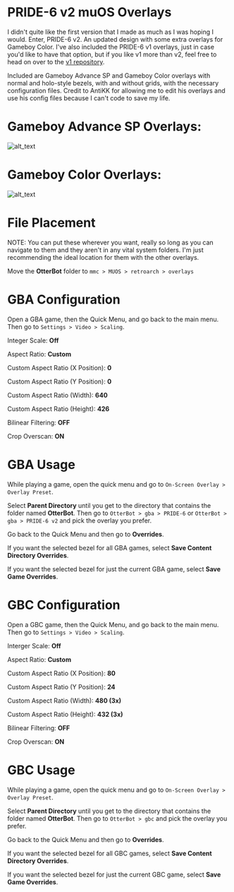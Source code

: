 # PRIDE-6 v2 muOS Overlays
I didn't quite like the first version that I made as much as I was hoping I would. Enter, PRIDE-6 v2. An updated design with some extra overlays for Gameboy Color. I've also included the PRIDE-6 v1 overlays, just in case you'd like to have that option, but if you like v1 more than v2, feel free to head on over to the [v1 repository](https://github.com/otterbot/muOS-Overlays-PRIDE-6/tree/main).

Included are Gameboy Advance SP and Gameboy Color overlays with normal and holo-style bezels, with and without grids, with the necessary configuration files. Credit to AntiKK for allowing me to edit his overlays and use his config files because I can't code to save my life.

# Gameboy Advance SP Overlays:
![alt_text](https://github.com/otterbot/muOS-Overlays-PRIDE-6-v2/blob/main/GBA%20Pride-6%20v2.png?raw=true)

# Gameboy Color Overlays:
![alt_text](https://github.com/otterbot/muOS-Overlays-PRIDE-6-v2/blob/main/GBC%20Pride-6%20v2.png?raw=true)

# File Placement
NOTE: You can put these wherever you want, really so long as you can navigate to them and they aren't in any vital system folders. I'm just recommending the ideal location for them with the other overlays.

Move the **OtterBot** folder to `mmc > MUOS > retroarch > overlays`

# GBA Configuration
Open a GBA game, then the Quick Menu, and go back to the main menu. Then go to `Settings > Video > Scaling`.

Integer Scale: **Off**

Aspect Ratio: **Custom**

Custom Aspect Ratio (X Position): **0**

Custom Aspect Ratio (Y Position): **0**

Custom Aspect Ratio (Width): **640**

Custom Aspect Ratio (Height): **426**

Bilinear Filtering: **OFF**

Crop Overscan: **ON**

# GBA Usage
While playing a game, open the quick menu and go to `On-Screen Overlay > Overlay Preset`.

Select **Parent Directory** until you get to the directory that contains the folder named **OtterBot**. Then go to `OtterBot > gba > PRIDE-6` or `OtterBot > gba > PRIDE-6 v2` and pick the overlay you prefer.

Go back to the Quick Menu and then go to **Overrides**.

If you want the selected bezel for all GBA games, select **Save Content Directory Overrides**.

If you want the selected bezel for just the current GBA game, select **Save Game Overrides**.

# GBC Configuration
Open a GBC game, then the Quick Menu, and go back to the main menu. Then go to `Settings > Video > Scaling`.

Interger Scale: **Off**

Aspect Ratio: **Custom**

Custom Aspect Ratio (X Position): **80**

Custom Aspect Ratio (Y Position): **24**

Custom Aspect Ratio (Width): **480 (3x)**

Custom Aspect Ratio (Height): **432 (3x)**

Bilinear Filtering: **OFF**

Crop Overscan: **ON**

# GBC Usage
While playing a game, open the quick menu and go to `On-Screen Overlay > Overlay Preset`.

Select **Parent Directory** until you get to the directory that contains the folder named **OtterBot**. Then go to `OtterBot > gbc` and pick the overlay you prefer.

Go back to the Quick Menu and then go to **Overrides**.

If you want the selected bezel for all GBC games, select **Save Content Directory Overrides**.

If you want the selected bezel for just the current GBC game, select **Save Game Overrides**.
